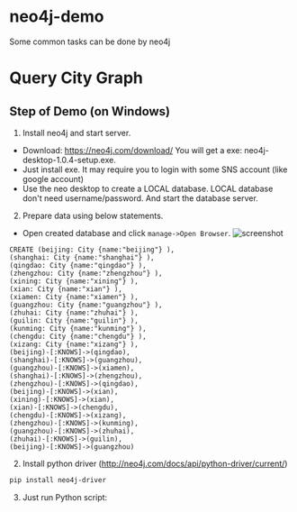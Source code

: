 # neo4j-demo
Some common tasks can be done by neo4j

# Query City Graph
## Step of Demo (on Windows)
1. Install neo4j and start server.
  * Download: https://neo4j.com/download/ You will get a exe: neo4j-desktop-1.0.4-setup.exe.
  * Just install exe. It may require you to login with some SNS account (like google account)
  * Use the neo desktop to create a LOCAL database. LOCAL database don't need username/password. And start the database server.
2. Prepare data using below statements.
  * Open created database and click `manage->Open Browser`. 
  ![screenshot](assets/All_Cities.svg "Logo Title Text 1")

```cypher
CREATE (beijing: City {name:"beijing"} ),
(shanghai: City {name:"shanghai"} ),
(qingdao: City {name:"qingdao"} ), 
(zhengzhou: City {name:"zhengzhou"} ), 
(xining: City {name:"xining"} ),
(xian: City {name:"xian"} ),
(xiamen: City {name:"xiamen"} ),
(guangzhou: City {name:"guangzhou"} ),
(zhuhai: City {name:"zhuhai"} ),
(guilin: City {name:"guilin"} ),
(kunming: City {name:"kunming"} ),
(chengdu: City {name:"chengdu"} ),
(xizang: City {name:"xizang"} ),
(beijing)-[:KNOWS]->(qingdao),
(shanghai)-[:KNOWS]->(guangzhou),
(guangzhou)-[:KNOWS]->(xiamen),
(shanghai)-[:KNOWS]->(zhengzhou),
(zhengzhou)-[:KNOWS]->(qingdao),
(beijing)-[:KNOWS]->(xian),
(xining)-[:KNOWS]->(xian),
(xian)-[:KNOWS]->(chengdu),
(chengdu)-[:KNOWS]->(xizang),
(zhengzhou)-[:KNOWS]->(kunming),
(guangzhou)-[:KNOWS]->(zhuhai),
(zhuhai)-[:KNOWS]->(guilin),
(beijing)-[:KNOWS]->(guangzhou)
```

2. Install python driver (http://neo4j.com/docs/api/python-driver/current/)
```bash
pip install neo4j-driver
```
3. Just run Python script:
